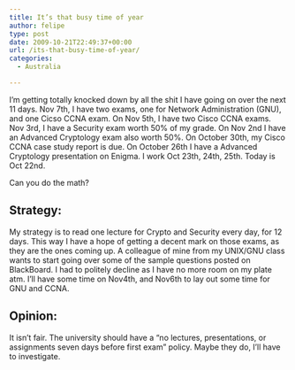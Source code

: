 ```yaml
---
title: It’s that busy time of year
author: felipe
type: post
date: 2009-10-21T22:49:37+00:00
url: /its-that-busy-time-of-year/
categories:
  - Australia

---
```

I&#8217;m getting totally knocked down by all the shit I have going on over the next 11 days. Nov 7th, I have two exams, one for Network Administration (GNU), and one Cicso CCNA exam. On Nov 5th, I have two Cisco CCNA exams. Nov 3rd, I have a Security exam worth 50% of my grade. On Nov 2nd I have an Advanced Cryptology exam also worth 50%. On October 30th, my Cisco CCNA case study report is due. On October 26th I have a Advanced Cryptology presentation on Enigma. I work Oct 23th, 24th, 25th. Today is Oct 22nd.

Can you do the math?

## Strategy:

My strategy is to read one lecture for Crypto and Security every day, for 12 days. This way I have a hope of getting a decent mark on those exams, as they are the ones coming up. A colleague of mine from my UNIX/GNU class wants to start going over some of the sample questions posted on BlackBoard. I had to politely decline as I have no more room on my plate atm. I&#8217;ll have some time on Nov4th, and Nov6th to lay out some time for GNU and CCNA.

## Opinion:

It isn&#8217;t fair. The university should have a &#8220;no lectures, presentations, or assignments seven days before first exam&#8221; policy. Maybe they do, I&#8217;ll have to investigate.
